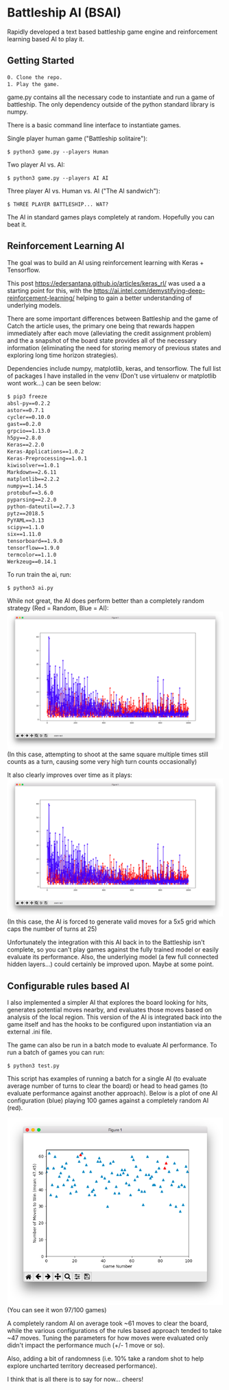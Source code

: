 # Battleship AI (BSAI)

Rapidly developed a text based battleship game engine and reinforcement learning based AI to play it.

## Getting Started

    0. Clone the repo.
    1. Play the game.

game.py contains all the necessary code to instantiate and run a game of battleship. The only dependency outside of the python standard library is numpy.

There is a basic command line interface to instantiate games.

Single player human game ("Battleship solitaire"):
```
$ python3 game.py --players Human
```

Two player AI vs. AI:
```
$ python3 game.py --players AI AI
```
Three player AI vs. Human vs. AI ("The AI sandwich"):
```
$ THREE PLAYER BATTLESHIP... WAT?
```
The AI in standard games plays completely at random. Hopefully you can beat it.

## Reinforcement Learning AI

The goal was to build an AI using reinforcement learning with Keras + Tensorflow.

This post https://edersantana.github.io/articles/keras_rl/ was used a a starting point for this, with the https://ai.intel.com/demystifying-deep-reinforcement-learning/ helping to gain a better understanding of underlying models.

There are some important differences between Battleship and the game of Catch the article uses, the primary one being that rewards happen immediately after each move (alleviating the credit assignment problem) and the a snapshot of the board state provides all of the necessary information (eliminating the need for storing memory of previous states and exploring long time horizon strategies).

Dependencies include numpy, matplotlib, keras, and tensorflow. The full list of packages I have installed in the venv (Don't use virtualenv or matplotlib wont work...) can be seen below:

```
$ pip3 freeze
absl-py==0.2.2
astor==0.7.1
cycler==0.10.0
gast==0.2.0
grpcio==1.13.0
h5py==2.8.0
Keras==2.2.0
Keras-Applications==1.0.2
Keras-Preprocessing==1.0.1
kiwisolver==1.0.1
Markdown==2.6.11
matplotlib==2.2.2
numpy==1.14.5
protobuf==3.6.0
pyparsing==2.2.0
python-dateutil==2.7.3
pytz==2018.5
PyYAML==3.13
scipy==1.1.0
six==1.11.0
tensorboard==1.9.0
tensorflow==1.9.0
termcolor==1.1.0
Werkzeug==0.14.1
```
To run train the ai, run:
```
$ python3 ai.py
```
While not great, the AI does perform better than a completely random strategy (Red = Random, Blue = AI):
![learning vs random](./images/learningVsRandom.png)
(In this case, attempting to shoot at the same square multiple times still counts as a turn, causing some very high turn counts occasionally)

It also clearly improves over time as it plays:
![improvement over time](./images/learningVsRandom.png)
(In this case, the AI is forced to generate valid moves for a 5x5 grid which caps the number of turns at 25)

Unfortunately the integration with this AI back in to the Battleship isn't complete, so you can't play games against the fully trained model or easily evaluate its performance. Also, the underlying model (a few full connected hidden layers...) could certainly be improved upon. Maybe at some point.

## Configurable rules based AI

I also implemented a simpler AI that explores the board looking for hits, generates potential moves nearby, and evaluates those moves based on analysis of the local region. This version of the AI is integrated back into the game itself and has the hooks to be configured upon instantiation via an external .ini file.

The game can also be run in a batch mode to evaluate AI performance. To run a batch of games you can run:

```
$ python3 test.py
```
This script has examples of running a batch for a single AI (to evaluate average number of turns to clear the board) or head to head games (to evaluate performance against another approach). Below is a plot of one AI configuration (blue) playing 100 games against a completely random AI (red).

![improvement over time](./images/batch.png)
(You can see it won 97/100 games)

A completely random AI on average took ~61 moves to clear the board, while the various configurations of the rules based approach tended to take ~47 moves. Tuning the parameters for how moves were evaluated only didn't impact the performance much (+/- 1 move or so).

Also, adding a bit of randomness (i.e. 10% take a random shot to help explore uncharted territory decreased performance).

I think that is all there is to say for now... cheers!
